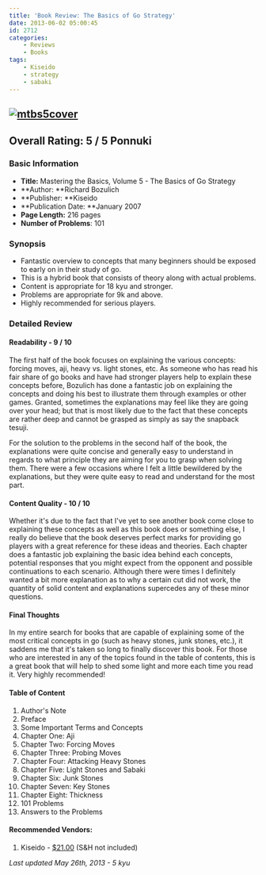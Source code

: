 ```yaml
---
title: 'Book Review: The Basics of Go Strategy'
date: 2013-06-02 05:00:45
id: 2712
categories:
	- Reviews
	- Books
tags:
	- Kiseido
	- strategy
	- sabaki
---
```


## [![mtbs5cover](http://www.bengozen.com/wp-content/uploads/2013/05/mtbs5cover.jpg)](http://www.bengozen.com/wp-content/uploads/2013/05/mtbs5cover.jpg)

## Overall Rating: 5 / 5 Ponnuki

### Basic Information

*   **Title:** Mastering the Basics, Volume 5 - The Basics of Go Strategy
*   **Author: **Richard Bozulich
*   **Publisher: **Kiseido
*   **Publication Date: **January 2007
*   **Page Length:** 216 pages
*   **Number of Problems**: 101

### Synopsis

*   Fantastic overview to concepts that many beginners should be exposed to early on in their study of go.
*   This is a hybrid book that consists of theory along with actual problems.
*   Content is appropriate for 18 kyu and stronger.
*   Problems are appropriate for 9k and above.
*   Highly recommended for serious players.
<!--more-->

### Detailed Review

#### Readability - 9 / 10

The first half of the book focuses on explaining the various concepts: forcing moves, aji, heavy vs. light stones, etc. As someone who has read his fair share of go books and have had stronger players help to explain these concepts before, Bozulich has done a fantastic job on explaining the concepts and doing his best to illustrate them through examples or other games. Granted, sometimes the explanations may feel like they are going over your head; but that is most likely due to the fact that these concepts are rather deep and cannot be grasped as simply as say the snapback tesuji.

For the solution to the problems in the second half of the book, the explanations were quite concise and generally easy to understand in regards to what principle they are aiming for you to grasp when solving them. There were a few occasions where I felt a little bewildered by the explanations, but they were quite easy to read and understand for the most part.

#### Content Quality - 10 / 10

Whether it's due to the fact that I've yet to see another book come close to explaining these concepts as well as this book does or something else, I really do believe that the book deserves perfect marks for providing go players with a great reference for these ideas and theories. Each chapter does a fantastic job explaining the basic idea behind each concepts, potential responses that you might expect from the opponent and possible continuations to each scenario. Although there were times I definitely wanted a bit more explanation as to why a certain cut did not work, the quantity of solid content and explanations supercedes any of these minor questions.

#### Final Thoughts

In my entire search for books that are capable of explaining some of the most critical concepts in go (such as heavy stones, junk stones, etc.), it saddens me that it's taken so long to finally discover this book. For those who are interested in any of the topics found in the table of contents, this is a great book that will help to shed some light and more each time you read it. Very highly recommended!

#### Table of Content

1.  Author's Note
2.  Preface
3.  Some Important Terms and Concepts
4.  Chapter One: Aji
5.  Chapter Two: Forcing Moves
6.  Chapter Three: Probing Moves
7.  Chapter Four: Attacking Heavy Stones
8.  Chapter Five: Light Stones and Sabaki
9.  Chapter Six: Junk Stones
10.  Chapter Seven: Key Stones
11.  Chapter Eight: Thickness
12.  101 Problems
13.  Answers to the Problems

#### Recommended Vendors:

1.  Kiseido - [$21.00](http://www.kiseido.com/go_books.htm "Kiseido Order Form") (S&amp;H not included)

_Last updated May 26th, 2013 - 5 kyu_